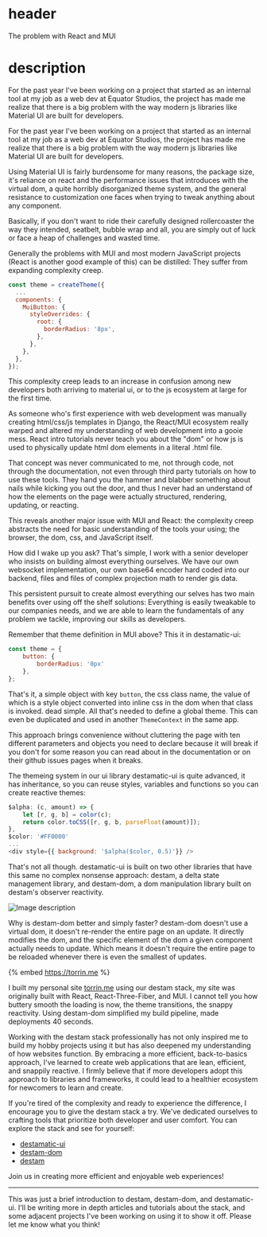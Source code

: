 # header
The problem with React and MUI

# description
For the past year I've been working on a project that started as an internal tool at my job as a web dev at Equator Studios, the project has made me realize that there is a big problem with the way modern js libraries like Material UI are built for developers.




For the past year I've been working on a project that started as an internal tool at my job as a web dev at Equator Studios, the project has made me realize that there is a big problem with the way modern js libraries like Material UI are built for developers.

Using Material UI is fairly burdensome for many reasons, the package size, it's reliance on react and the performance issues that introduces with the virtual dom, a quite horribly disorganized theme system, and the general resistance to customization one faces when trying to tweak anything about any component.

Basically, if you don't want to ride their carefully designed rollercoaster the way they intended, seatbelt, bubble wrap and all, you are simply out of luck or face a heap of challenges and wasted time.

Generally the problems with MUI and most modern JavaScript projects (React is another good example of this) can be distilled: They suffer from expanding complexity creep.

```javascript
const theme = createTheme({
  ...
  components: {
    MuiButton: {
      styleOverrides: {
        root: {
          borderRadius: '8px',
        },
      },
    },
  },
});
```

This complexity creep leads to an increase in confusion among new developers both arriving to material ui, or to the js ecosystem at large for the first time.

As someone who's first experience with web development was manually creating html/css/js templates in Django, the React/MUI ecosystem really warped and altered my understanding of web development into a gooie mess. React intro tutorials never teach you about the "dom" or how js is used to physically update html dom elements in a literal .html file.

That concept was never communicated to me, not through code, not through the documentation, not even through third party tutorials on how to use these tools. They hand you the hammer and blabber something about nails while kicking you out the door, and thus I never had an understand of how the elements on the page were actually structured, rendering, updating, or reacting.

This reveals another major issue with MUI and React: the complexity creep abstracts the need for basic understanding of the tools your using; the browser, the dom, css, and JavaScript itself.

How did I wake up you ask? That's simple, I work with a senior developer who insists on building almost everything ourselves. We have our own websocket implementation, our own base64 encoder hard coded into our backend, files and files of complex projection math to render gis data.

This persistent pursuit to create almost everything our selves has two main benefits over using off the shelf solutions: Everything is easily tweakable to our companies needs, and we are able to learn the fundamentals of any problem we tackle, improving our skills as developers.

Remember that theme definition in MUI above? This it in destamatic-ui:
```javascript
const theme = {
    button: {
	    borderRadius: '8px'
    },
};
```

That's it, a simple object with key `button`, the css class name, the value of which is a style object converted into inline css in the dom when that class is invoked. dead simple. All that's needed to define a global theme. This can even be duplicated and used in another `ThemeContext` in the same app.

This approach brings convenience without cluttering the page with ten different parameters and objects you need to declare because it will break if you don't for some reason you can read about in the documentation or on their github issues pages when it breaks.

The themeing system in our ui library destamatic-ui is quite advanced, it has inheritance, so you can reuse styles, variables and functions so you can create reactive themes:
```javascript
$alpha: (c, amount) => {
	let [r, g, b] = color(c);
	return color.toCSS([r, g, b, parseFloat(amount)]);
},
$color: '#FF0000'
...
<div style={{ background: '$alpha($color, 0.5)'}} />
```

That's not all though. destamatic-ui is built on two other libraries that have this same no complex nonsense approach: destam, a delta state management library, and destam-dom, a dom manipulation library built on destam's observer reactivity.

![Image description](https://dev-to-uploads.s3.amazonaws.com/uploads/articles/wq09nfx40z0o12q3o506.png)

Why is destam-dom better and simply faster? destam-dom doesn't use a virtual dom, it doesn't re-render the entire page on an update. It directly modifies the dom, and the specific element of the dom a given component actually needs to update. Which means it doesn't require the entire page to be reloaded whenever there is even the smallest of updates.

{% embed https://torrin.me %}

I built my personal site [torrin.me](https://torrin.me) using our destam stack, my site was originally built with React, React-Three-Fiber, and MUI. I cannot tell you how buttery smooth the loading is now, the theme transitions, the snappy reactivity. Using destam-dom simplified my build pipeline, made deployments 40 seconds.

Working with the destam stack professionally has not only inspired me to build my hobby projects using it but has also deepened my understanding of how websites function. By embracing a more efficient, back-to-basics approach, I've learned to create web applications that are lean, efficient, and snappily reactive. I firmly believe that if more developers adopt this approach to libraries and frameworks, it could lead to a healthier ecosystem for newcomers to learn and create.

If you're tired of the complexity and ready to experience the difference, I encourage you to give the destam stack a try. We've dedicated ourselves to crafting tools that prioritize both developer and user comfort. You can explore the stack and see for yourself:

- [destamatic-ui](https://github.com/torrinworx/destamatic-ui)
- [destam-dom](https://github.com/Nefsen402/destam-dom)
- [destam](https://github.com/equator-studios/destam)

Join us in creating more efficient and enjoyable web experiences!

---

This was just a brief introduction to destam, destam-dom, and destamatic-ui. I'll be writing more in depth articles and tutorials about the stack, and some adjacent projects I've been working on using it to show it off. Please let me know what you think!